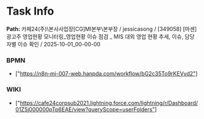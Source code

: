 # Task Info

**Path:** 카페24(주)\본사사업장\[CG]MI본부\본부장 / jessicasong / [349058] [마센] 광고주 영업현황 모니터링_영업현황 이슈 점검 _ MIS 대외 영업 현황 추세, 이슈, 담당자별 이슈 확인 / 2025-10-01_00-00-00

### BPMN
- ["https://n8n-mi-007-web.hanpda.com/workflow/bG2c35To9rKEVvd2"]

### WIKI
- ["https://cafe24corpsub2021.lightning.force.com/lightning/r/Dashboard/01Z5j000000pTp6EAE/view?queryScope=userFolders"]

